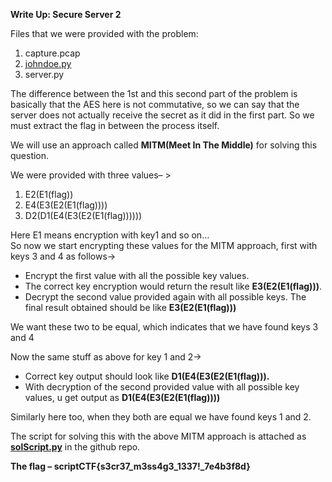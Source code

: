 **Write Up: Secure Server 2**

Files that we were provided with the problem: 

1) capture.pcap  
2) [johndoe.py](http://johndoe.py)  
3) server.py  
   

The difference between the 1st and this second part of the problem is basically that the AES here is not commutative, so we can say that the server does not actually receive the secret as it did in the first part. So we must extract the flag in between the process itself.

We will use an approach called **MITM(Meet In The Middle)** for solving this question.

We were provided with three values– \>

1. E2(E1(flag))   
2. E4(E3(E2(E1(flag))))  
3. D2(D1(E4(E3(E2(E1(flag))))))

Here E1 means encryption with key1 and so on…   
So now we start encrypting these values for the MITM approach, first with keys 3 and 4 as follows→

* Encrypt the first value with all the possible key values.  
* The correct key encryption would return the result like **E3(E2(E1(flag)))**.  
* Decrypt the second value provided again with all possible keys. The final result obtained should be like **E3(E2(E1(flag)))**

We want these two to be equal, which indicates that we have found keys 3 and 4

Now the same stuff as above for key 1 and 2→

* Correct key output should look like **D1(E4(E3(E2(E1(flag))).**  
* With decryption of the second provided value with all possible key values, u get output as **D1(E4(E3(E2(E1(flag))))** 

Similarly here too, when they both are equal we have found keys 1 and 2\. 

The script for solving this with the above MITM approach is attached as [**solScript.py**](http://solution.py) in the github repo.

**The flag – scriptCTF{s3cr37\_m3ss4g3\_1337\!\_7e4b3f8d}**
